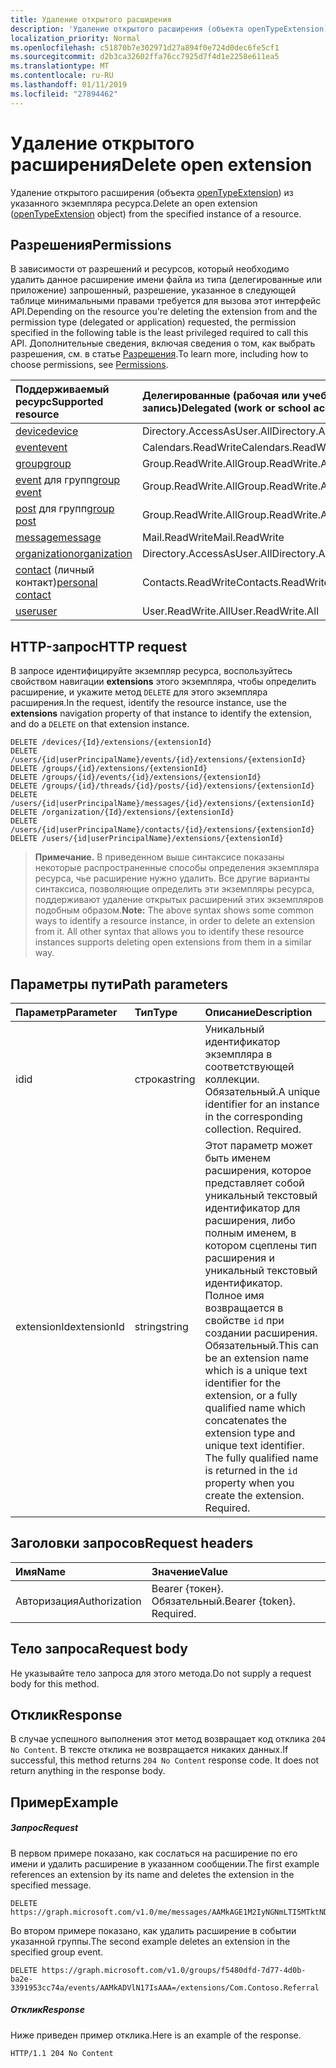 ```yaml
---
title: Удаление открытого расширения
description: 'Удаление открытого расширения (объекта openTypeExtension) из указанного экземпляра ресурса. '
localization_priority: Normal
ms.openlocfilehash: c51870b7e302971d27a894f0e724d0dec6fe5cf1
ms.sourcegitcommit: d2b3ca32602ffa76cc7925d7f4d1e2258e611ea5
ms.translationtype: MT
ms.contentlocale: ru-RU
ms.lasthandoff: 01/11/2019
ms.locfileid: "27894462"
---
```

# <a name="delete-open-extension"></a><span data-ttu-id="33454-103">Удаление открытого расширения</span><span class="sxs-lookup"><span data-stu-id="33454-103">Delete open extension</span></span>

<span data-ttu-id="33454-104">Удаление открытого расширения (объекта [openTypeExtension](../resources/opentypeextension.md)) из указанного экземпляра ресурса.</span><span class="sxs-lookup"><span data-stu-id="33454-104">Delete an open extension ([openTypeExtension](../resources/opentypeextension.md) object) from the specified instance of a resource.</span></span> 

## <a name="permissions"></a><span data-ttu-id="33454-105">Разрешения</span><span class="sxs-lookup"><span data-stu-id="33454-105">Permissions</span></span>

<span data-ttu-id="33454-106">В зависимости от разрешений и ресурсов, который необходимо удалить данное расширение имени файла из типа (делегированные или приложение) запрошенный, разрешение, указанное в следующей таблице минимальными правами требуется для вызова этот интерфейс API.</span><span class="sxs-lookup"><span data-stu-id="33454-106">Depending on the resource you're deleting the extension from and the permission type (delegated or application) requested, the permission specified in the following table is the least privileged required to call this API.</span></span> <span data-ttu-id="33454-107">Дополнительные сведения, включая сведения о том, как выбрать разрешения, см. в статье [Разрешения](/graph/permissions-reference).</span><span class="sxs-lookup"><span data-stu-id="33454-107">To learn more, including how to choose permissions, see [Permissions](/graph/permissions-reference).</span></span>

| <span data-ttu-id="33454-108">Поддерживаемый ресурс</span><span class="sxs-lookup"><span data-stu-id="33454-108">Supported resource</span></span> | <span data-ttu-id="33454-109">Делегированные (рабочая или учебная учетная запись)</span><span class="sxs-lookup"><span data-stu-id="33454-109">Delegated (work or school account)</span></span> | <span data-ttu-id="33454-110">Делегированные (личная учетная запись Майкрософт)</span><span class="sxs-lookup"><span data-stu-id="33454-110">Delegated (personal Microsoft account)</span></span> | <span data-ttu-id="33454-111">Application</span><span class="sxs-lookup"><span data-stu-id="33454-111">Application</span></span> |
|:-----|:-----|:-----|:-----|
| [<span data-ttu-id="33454-112">device</span><span class="sxs-lookup"><span data-stu-id="33454-112">device</span></span>](../resources/device.md) | <span data-ttu-id="33454-113">Directory.AccessAsUser.All</span><span class="sxs-lookup"><span data-stu-id="33454-113">Directory.AccessAsUser.All</span></span> | <span data-ttu-id="33454-114">Не поддерживается</span><span class="sxs-lookup"><span data-stu-id="33454-114">Not supported</span></span> | <span data-ttu-id="33454-115">Device.ReadWrite.All</span><span class="sxs-lookup"><span data-stu-id="33454-115">Device.ReadWrite.All</span></span> |
| [<span data-ttu-id="33454-116">event</span><span class="sxs-lookup"><span data-stu-id="33454-116">event</span></span>](../resources/event.md) | <span data-ttu-id="33454-117">Calendars.ReadWrite</span><span class="sxs-lookup"><span data-stu-id="33454-117">Calendars.ReadWrite</span></span> | <span data-ttu-id="33454-118">Calendars.ReadWrite</span><span class="sxs-lookup"><span data-stu-id="33454-118">Calendars.ReadWrite</span></span> | <span data-ttu-id="33454-119">Calendars.ReadWrite</span><span class="sxs-lookup"><span data-stu-id="33454-119">Calendars.ReadWrite</span></span> |
| [<span data-ttu-id="33454-120">group</span><span class="sxs-lookup"><span data-stu-id="33454-120">group</span></span>](../resources/group.md) | <span data-ttu-id="33454-121">Group.ReadWrite.All</span><span class="sxs-lookup"><span data-stu-id="33454-121">Group.ReadWrite.All</span></span> | <span data-ttu-id="33454-122">Не поддерживается</span><span class="sxs-lookup"><span data-stu-id="33454-122">Not supported</span></span> | <span data-ttu-id="33454-123">Group.ReadWrite.All</span><span class="sxs-lookup"><span data-stu-id="33454-123">Group.ReadWrite.All</span></span> |
| <span data-ttu-id="33454-124">[event](../resources/event.md) для групп</span><span class="sxs-lookup"><span data-stu-id="33454-124">[group event](../resources/event.md)</span></span> | <span data-ttu-id="33454-125">Group.ReadWrite.All</span><span class="sxs-lookup"><span data-stu-id="33454-125">Group.ReadWrite.All</span></span> | <span data-ttu-id="33454-126">Не поддерживается</span><span class="sxs-lookup"><span data-stu-id="33454-126">Not supported</span></span> | <span data-ttu-id="33454-127">Не поддерживается</span><span class="sxs-lookup"><span data-stu-id="33454-127">Not supported</span></span> |
| <span data-ttu-id="33454-128">[post](../resources/post.md) для групп</span><span class="sxs-lookup"><span data-stu-id="33454-128">[group post](../resources/post.md)</span></span> | <span data-ttu-id="33454-129">Group.ReadWrite.All</span><span class="sxs-lookup"><span data-stu-id="33454-129">Group.ReadWrite.All</span></span> | <span data-ttu-id="33454-130">Не поддерживается</span><span class="sxs-lookup"><span data-stu-id="33454-130">Not supported</span></span> | <span data-ttu-id="33454-131">Group.ReadWrite.All</span><span class="sxs-lookup"><span data-stu-id="33454-131">Group.ReadWrite.All</span></span> |
| [<span data-ttu-id="33454-132">message</span><span class="sxs-lookup"><span data-stu-id="33454-132">message</span></span>](../resources/message.md) | <span data-ttu-id="33454-133">Mail.ReadWrite</span><span class="sxs-lookup"><span data-stu-id="33454-133">Mail.ReadWrite</span></span> | <span data-ttu-id="33454-134">Mail.ReadWrite</span><span class="sxs-lookup"><span data-stu-id="33454-134">Mail.ReadWrite</span></span> | <span data-ttu-id="33454-135">Mail.ReadWrite</span><span class="sxs-lookup"><span data-stu-id="33454-135">Mail.ReadWrite</span></span> | 
| [<span data-ttu-id="33454-136">organization</span><span class="sxs-lookup"><span data-stu-id="33454-136">organization</span></span>](../resources/organization.md) | <span data-ttu-id="33454-137">Directory.AccessAsUser.All</span><span class="sxs-lookup"><span data-stu-id="33454-137">Directory.AccessAsUser.All</span></span> | <span data-ttu-id="33454-138">Не поддерживается</span><span class="sxs-lookup"><span data-stu-id="33454-138">Not supported</span></span> | <span data-ttu-id="33454-139">Не поддерживается</span><span class="sxs-lookup"><span data-stu-id="33454-139">Not supported</span></span> |
| <span data-ttu-id="33454-140">[contact](../resources/contact.md) (личный контакт)</span><span class="sxs-lookup"><span data-stu-id="33454-140">[personal contact](../resources/contact.md)</span></span> | <span data-ttu-id="33454-141">Contacts.ReadWrite</span><span class="sxs-lookup"><span data-stu-id="33454-141">Contacts.ReadWrite</span></span> | <span data-ttu-id="33454-142">Contacts.ReadWrite</span><span class="sxs-lookup"><span data-stu-id="33454-142">Contacts.ReadWrite</span></span> | <span data-ttu-id="33454-143">Contacts.ReadWrite</span><span class="sxs-lookup"><span data-stu-id="33454-143">Contacts.ReadWrite</span></span> |
| [<span data-ttu-id="33454-144">user</span><span class="sxs-lookup"><span data-stu-id="33454-144">user</span></span>](../resources/user.md) | <span data-ttu-id="33454-145">User.ReadWrite.All</span><span class="sxs-lookup"><span data-stu-id="33454-145">User.ReadWrite.All</span></span> | <span data-ttu-id="33454-146">User.ReadWrite</span><span class="sxs-lookup"><span data-stu-id="33454-146">User.ReadWrite</span></span> | <span data-ttu-id="33454-147">User.ReadWrite.All</span><span class="sxs-lookup"><span data-stu-id="33454-147">User.ReadWrite.All</span></span> |

## <a name="http-request"></a><span data-ttu-id="33454-148">HTTP-запрос</span><span class="sxs-lookup"><span data-stu-id="33454-148">HTTP request</span></span>
<span data-ttu-id="33454-149">В запросе идентифицируйте экземпляр ресурса, воспользуйтесь свойством навигации **extensions** этого экземпляра, чтобы определить расширение, и укажите метод `DELETE` для этого экземпляра расширения.</span><span class="sxs-lookup"><span data-stu-id="33454-149">In the request, identify the resource instance, use the **extensions** navigation property of that instance to identify the extension, and do a `DELETE` on that extension instance.</span></span>

<!-- { "blockType": "ignored" } -->
```http
DELETE /devices/{Id}/extensions/{extensionId}
DELETE /users/{id|userPrincipalName}/events/{id}/extensions/{extensionId}
DELETE /groups/{id}/extensions/{extensionId}
DELETE /groups/{id}/events/{id}/extensions/{extensionId}
DELETE /groups/{id}/threads/{id}/posts/{id}/extensions/{extensionId}
DELETE /users/{id|userPrincipalName}/messages/{id}/extensions/{extensionId}
DELETE /organization/{Id}/extensions/{extensionId}
DELETE /users/{id|userPrincipalName}/contacts/{id}/extensions/{extensionId}
DELETE /users/{id|userPrincipalName}/extensions/{extensionId}
```

><span data-ttu-id="33454-p102">**Примечание.** В приведенном выше синтаксисе показаны некоторые распространенные способы определения экземпляра ресурса, чье расширение нужно удалить. Все другие варианты синтаксиса, позволяющие определить эти экземпляры ресурса, поддерживают удаление открытых расширений этих экземпляров подобным образом.</span><span class="sxs-lookup"><span data-stu-id="33454-p102">**Note:** The above syntax shows some common ways to identify a resource instance, in order to delete an extension from it. All other syntax that allows you to identify these resource instances supports deleting open extensions from them in a similar way.</span></span>

## <a name="path-parameters"></a><span data-ttu-id="33454-152">Параметры пути</span><span class="sxs-lookup"><span data-stu-id="33454-152">Path parameters</span></span>
|<span data-ttu-id="33454-153">Параметр</span><span class="sxs-lookup"><span data-stu-id="33454-153">Parameter</span></span>|<span data-ttu-id="33454-154">Тип</span><span class="sxs-lookup"><span data-stu-id="33454-154">Type</span></span>|<span data-ttu-id="33454-155">Описание</span><span class="sxs-lookup"><span data-stu-id="33454-155">Description</span></span>|
|:-----|:-----|:-----|
|<span data-ttu-id="33454-156">id</span><span class="sxs-lookup"><span data-stu-id="33454-156">id</span></span>|<span data-ttu-id="33454-157">строка</span><span class="sxs-lookup"><span data-stu-id="33454-157">string</span></span>|<span data-ttu-id="33454-p103">Уникальный идентификатор экземпляра в соответствующей коллекции. Обязательный.</span><span class="sxs-lookup"><span data-stu-id="33454-p103">A unique identifier for an instance in the corresponding collection. Required.</span></span>|
|<span data-ttu-id="33454-160">extensionId</span><span class="sxs-lookup"><span data-stu-id="33454-160">extensionId</span></span>|<span data-ttu-id="33454-161">string</span><span class="sxs-lookup"><span data-stu-id="33454-161">string</span></span>|<span data-ttu-id="33454-p104">Этот параметр может быть именем расширения, которое представляет собой уникальный текстовый идентификатор для расширения, либо полным именем, в котором сцеплены тип расширения и уникальный текстовый идентификатор. Полное имя возвращается в свойстве `id` при создании расширения. Обязательный.</span><span class="sxs-lookup"><span data-stu-id="33454-p104">This can be an extension name which is a unique text identifier for the extension, or a fully qualified name which concatenates the extension type and unique text identifier. The fully qualified name is returned in the `id` property when you create the extension. Required.</span></span>|

## <a name="request-headers"></a><span data-ttu-id="33454-165">Заголовки запросов</span><span class="sxs-lookup"><span data-stu-id="33454-165">Request headers</span></span>
| <span data-ttu-id="33454-166">Имя</span><span class="sxs-lookup"><span data-stu-id="33454-166">Name</span></span>       | <span data-ttu-id="33454-167">Значение</span><span class="sxs-lookup"><span data-stu-id="33454-167">Value</span></span> |
|:---------------|:----------|
| <span data-ttu-id="33454-168">Авторизация</span><span class="sxs-lookup"><span data-stu-id="33454-168">Authorization</span></span> | <span data-ttu-id="33454-p105">Bearer {токен}. Обязательный.</span><span class="sxs-lookup"><span data-stu-id="33454-p105">Bearer {token}. Required.</span></span> |

## <a name="request-body"></a><span data-ttu-id="33454-171">Тело запроса</span><span class="sxs-lookup"><span data-stu-id="33454-171">Request body</span></span>
<span data-ttu-id="33454-172">Не указывайте тело запроса для этого метода.</span><span class="sxs-lookup"><span data-stu-id="33454-172">Do not supply a request body for this method.</span></span>

## <a name="response"></a><span data-ttu-id="33454-173">Отклик</span><span class="sxs-lookup"><span data-stu-id="33454-173">Response</span></span>

<span data-ttu-id="33454-p106">В случае успешного выполнения этот метод возвращает код отклика `204 No Content`. В тексте отклика не возвращается никаких данных.</span><span class="sxs-lookup"><span data-stu-id="33454-p106">If successful, this method returns `204 No Content` response code. It does not return anything in the response body.</span></span>

## <a name="example"></a><span data-ttu-id="33454-176">Пример</span><span class="sxs-lookup"><span data-stu-id="33454-176">Example</span></span>
##### <a name="request"></a><span data-ttu-id="33454-177">Запрос</span><span class="sxs-lookup"><span data-stu-id="33454-177">Request</span></span>
<span data-ttu-id="33454-178">В первом примере показано, как сослаться на расширение по его имени и удалить расширение в указанном сообщении.</span><span class="sxs-lookup"><span data-stu-id="33454-178">The first example references an extension by its name and deletes the extension in the specified message.</span></span>
<!-- {
  "blockType": "request",
  "sampleKeys": ["Com.Contoso.Referral", "AAMkAGE1M2IyNGNmLTI5MTktNDUyZi1iOTVl==="],
  "name": "delete_opentypeextension"
}-->
```http
DELETE https://graph.microsoft.com/v1.0/me/messages/AAMkAGE1M2IyNGNmLTI5MTktNDUyZi1iOTVl===/extensions/Com.Contoso.Referral
```

<span data-ttu-id="33454-179">Во втором примере показано, как удалить расширение в событии указанной группы.</span><span class="sxs-lookup"><span data-stu-id="33454-179">The second example deletes an extension in the specified group event.</span></span>

<!-- { "blockType": "ignored" } -->
```http
DELETE https://graph.microsoft.com/v1.0/groups/f5480dfd-7d77-4d0b-ba2e-3391953cc74a/events/AAMkADVlN17IsAAA=/extensions/Com.Contoso.Referral
```

 

##### <a name="response"></a><span data-ttu-id="33454-180">Отклик</span><span class="sxs-lookup"><span data-stu-id="33454-180">Response</span></span>
<span data-ttu-id="33454-181">Ниже приведен пример отклика.</span><span class="sxs-lookup"><span data-stu-id="33454-181">Here is an example of the response.</span></span>
<!-- {
  "blockType": "response",
  "truncated": false
} -->
```http
HTTP/1.1 204 No Content
```

<!-- uuid: 8fcb5dbc-d5aa-4681-8e31-b001d5168d79
2015-10-25 14:57:30 UTC -->
<!-- {
  "type": "#page.annotation",
  "description": "Delete opentypeextension",
  "keywords": "",
  "section": "documentation",
  "tocPath": ""
}-->
